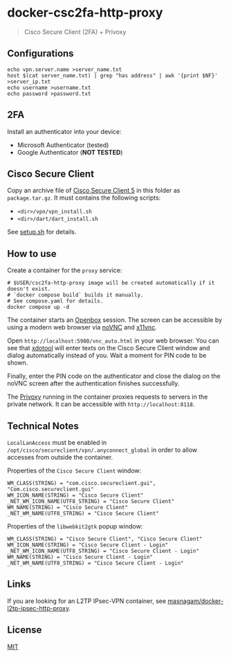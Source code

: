 # docker-csc2fa-http-proxy

> Cisco Secure Client (2FA) + Privoxy

## Configurations

```shell
echo vpn.server.name >server_name.txt
host $(cat server_name.txt) | grep "has address" | awk '{print $NF}' >server_ip.txt
echo username >username.txt
echo password >password.txt
```

## 2FA

Install an authenticator into your device:

* Microsoft Authenticator (tested)
* Google Authenticator (**NOT TESTED**)

## Cisco Secure Client

Copy an archive file of [Cisco Secure Client 5] in this folder as `package.tar.gz`.  It must
contains the following scripts:

* `<dir>/vpn/vpn_install.sh`
* `<dir>/dart/dart_install.sh`

See [setup.sh](./setup.sh) for details.

## How to use

Create a container for the `proxy` service:

```shell
# $USER/csc2fa-http-proxy image will be created automatically if it doesn't exist.
# `docker compose build` builds it manually.
# See compose.yaml for details.
docker compose up -d
```

The container starts an [Openbox] session.  The screen can be accessible by using a modern web
browser via [noVNC] and [x11vnc].

Open `http://localhost:5980/vnc_auto.html` in your web browser.  You can see that [xdotool] will
enter texts on the Cisco Secure Client window and dialog automatically instead of you.  Wait a
moment for PIN code to be shown.

Finally, enter the PIN code on the authenticator and close the dialog on the noVNC screen after the
authentication finishes successfully.

The [Privoxy] running in the container proxies requests to servers in the private network.  It can
be accessible with `http://localhost:8118`.

## Technical Notes

`LocalLanAccess` must be enabled in `/opt/cisco/secureclient/vpn/.anyconnect_global` in order to
allow accesses from outside the container.

Properties of the `Cisco Secure Client` window:

```
WM_CLASS(STRING) = "com.cisco.secureclient.gui", "Com.cisco.secureclient.gui"
WM_ICON_NAME(STRING) = "Cisco Secure Client"
_NET_WM_ICON_NAME(UTF8_STRING) = "Cisco Secure Client"
WM_NAME(STRING) = "Cisco Secure Client"
_NET_WM_NAME(UTF8_STRING) = "Cisco Secure Client"
```

Properties of the `libwebkit2gtk` popup window:

```
WM_CLASS(STRING) = "Cisco Secure Client", "Cisco Secure Client"
WM_ICON_NAME(STRING) = "Cisco Secure Client - Login"
_NET_WM_ICON_NAME(UTF8_STRING) = "Cisco Secure Client - Login"
WM_NAME(STRING) = "Cisco Secure Client - Login"
_NET_WM_NAME(UTF8_STRING) = "Cisco Secure Client - Login"
```

## Links

If you are looking for an L2TP IPsec-VPN container, see
[masnagam/docker-l2tp-ipsec-http-proxy](https://github.com/masnagam/docker-l2tp-ipsec-http-proxy).

## License

[MIT](./LICENSE)

[Cisco Secure Client 5]: https://www.cisco.com/c/en/us/support/security/secure-client-5/model.html
[Openbox]: https://openbox.org/
[noVNC]: https://novnc.com/info.html
[x11vnc]: https://en.wikipedia.org/wiki/X11vnc
[xdotool]: https://github.com/jordansissel/xdotool
[Privoxy]: https://www.privoxy.org/
